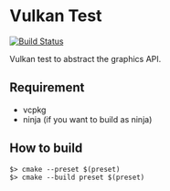 # Vulkan Test

<!-- [![Build Status](https://github.com/gandis0713/vulkan-test/workflows/Vulkan%20Test%20Build/badge.svg)](https://github.com/gandis0713/vulkan-test/workflows/Vulkan%20Test%20Build/badge.svg) -->
[![Build Status](https://github.com/gandis0713/vulkan-test/workflows/Android/badge.svg)](https://github.com/gandis0713/vulkan-test/workflows/Android/badge.svg)

Vulkan test to abstract the graphics API.

## Requirement

- vcpkg
- ninja (if you want to build as ninja)

## How to build
```shell
$> cmake --preset $(preset)
$> cmake --build preset $(preset)
```
